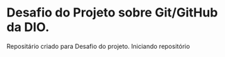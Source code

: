 # Desafio do Projeto sobre Git/GitHub da DIO.
Repositário criado para Desafio do projeto.
Iniciando repositório